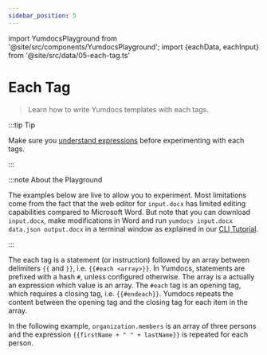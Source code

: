 ```yaml
---
sidebar_position: 5
---
```


import YumdocsPlayground from '@site/src/components/YumdocsPlayground';
import {eachData, eachInput} from '@site/src/data/05-each-tag.ts'

# Each Tag

> Learn how to write Yumdocs templates with each tags.

:::tip Tip

Make sure you [understand expressions](./01-expressions.md) before experimenting with each tags.

:::

:::note About the Playground

The examples below are live to allow you to experiment. Most limitations come from the fact that the web editor
for `input.docx` has limited editing capabilities compared to Microsoft Word. But note that you can download `input.docx`,
make modifications in Word and run `yumdocs input.docx data.json output.docx` in a terminal window as explained
in our [CLI Tutorial](../tutorials/04-cli-tutorial.md).

:::

The each tag is a statement (or instruction) followed by an array between delimiters `{{` and `}}`, i.e. `{{#each <array>}}`.
In Yumdocs, statements are prefixed with a hash `#`, unless configured otherwise.
The array is a actually an expression which value is an array.
The `#each` tag is an opening tag, which requires a closing tag, i.e. `{{#endeach}}`.
Yumdocs repeats the content between the opening tag and the closing tag for each item in the array.

In the following example, `organization.members` is an array of three persons and
the expression `{{firstName + " " + lastName}}` is repeated for each person.

<YumdocsPlayground data={eachData} input={eachInput}></YumdocsPlayground>
